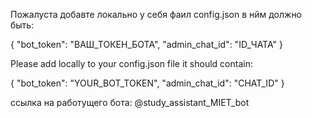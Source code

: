 Пожалуста добавте локально у себя фаил config.json
в нйм должно быть:

{
  "bot_token": "ВАШ_ТОКЕН_БОТА",
  "admin_chat_id": "ID_ЧАТА"
}


Please add locally to your config.json file
it should contain:

{
"bot_token": "YOUR_BOT_TOKEN",
"admin_chat_id": "CHAT_ID"
}

ссылка на работущего бота: @study_assistant_MIET_bot
